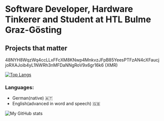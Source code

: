 # Software Developer, Hardware Tinkerer and Student at HTL Bulme Graz-Gösting

## Projects that matter

48NYH8WqzWq4ccLLxFFcXM8KNwp4MnkvzJFpB85YeesPTFzAN4cXFaucjjoRXAJoib4yL1NWRh3nMFDaNNgRoV9x6gr16k6 (XMR) 

[![Top Langs](https://github-readme-stats.vercel.app/api/top-langs/?username=666hwll)](https://github.com/anuraghazra/github-readme-stats)

### Languages:
- German(native) 🇦🇹
- English(advanced in word and speech) 🇬🇧

![My GitHub stats](https://github-readme-stats.vercel.app/api?username=666hwll)


